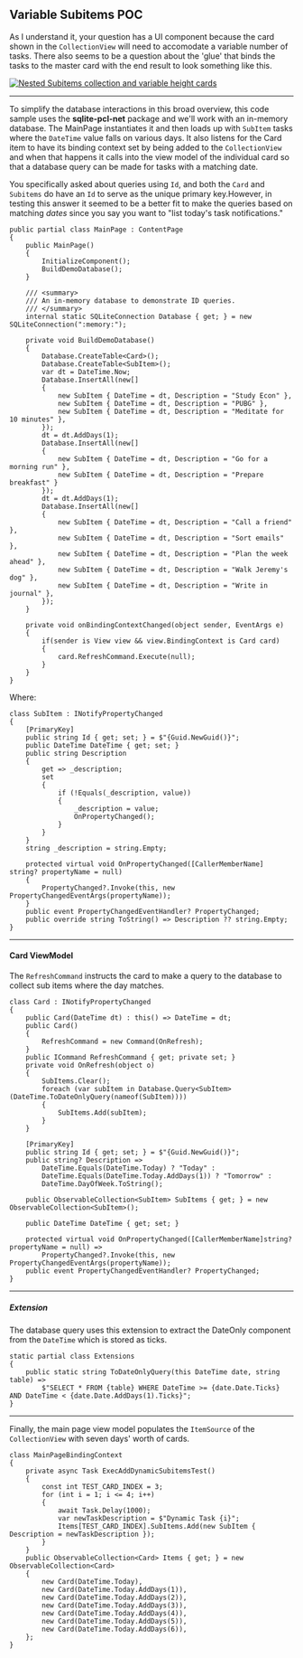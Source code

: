 ## Variable Subitems POC

As I understand it, your question has a UI component because the card shown in the `CollectionView` will need to accomodate a variable number of tasks. There also seems to be a question about the 'glue' that binds the tasks to the master card with the end result to look something like this. 


[![Nested Subitems collection and variable height cards][1]][1]


  [1]: https://i.stack.imgur.com/g76Kn.png

___

To simplify the database interactions in this broad overview, this code sample uses the **sqlite-pcl-net** package and we'll work with an in-memory database. The MainPage instantiates it and then loads up with `SubItem` tasks where the `DateTime` value falls on various days. It also listens for the Card item to have its binding context set by being added to the `CollectionView` and when that happens it calls into the view model of the individual card so that a database query can be made for tasks with a matching date.

You specifically asked about queries using `Id`, and both the `Card` and `Subitems` do have an `Id` to serve as the unique primary key.However, in testing this answer it seemed to be a better fit to make the queries based on matching _dates_ since you say you want to "list today's task notifications." 

```
public partial class MainPage : ContentPage
{
    public MainPage()
    {
        InitializeComponent();
        BuildDemoDatabase();
    }

    /// <summary>
    /// An in-memory database to demonstrate ID queries.
    /// </summary>
    internal static SQLiteConnection Database { get; } = new SQLiteConnection(":memory:");

    private void BuildDemoDatabase()
    {
        Database.CreateTable<Card>();
        Database.CreateTable<SubItem>();
        var dt = DateTime.Now;
        Database.InsertAll(new[] 
        {
            new SubItem { DateTime = dt, Description = "Study Econ" },
            new SubItem { DateTime = dt, Description = "PUBG" },
            new SubItem { DateTime = dt, Description = "Meditate for 10 minutes" },
        });
        dt = dt.AddDays(1);
        Database.InsertAll(new[]
        {
            new SubItem { DateTime = dt, Description = "Go for a morning run" },
            new SubItem { DateTime = dt, Description = "Prepare breakfast" }
        });
        dt = dt.AddDays(1);
        Database.InsertAll(new[]
        { 
            new SubItem { DateTime = dt, Description = "Call a friend" },
            new SubItem { DateTime = dt, Description = "Sort emails" },
            new SubItem { DateTime = dt, Description = "Plan the week ahead" },
            new SubItem { DateTime = dt, Description = "Walk Jeremy's dog" },
            new SubItem { DateTime = dt, Description = "Write in journal" },
        });
    }

    private void onBindingContextChanged(object sender, EventArgs e)
    {
        if(sender is View view && view.BindingContext is Card card)
        {
            card.RefreshCommand.Execute(null);
        }
    }
}
```

Where:

```
class SubItem : INotifyPropertyChanged
{
    [PrimaryKey]
    public string Id { get; set; } = $"{Guid.NewGuid()}";
    public DateTime DateTime { get; set; }
    public string Description
    {
        get => _description;
        set
        {
            if (!Equals(_description, value))
            {
                _description = value;
                OnPropertyChanged();
            }
        }
    }
    string _description = string.Empty;

    protected virtual void OnPropertyChanged([CallerMemberName] string? propertyName = null)
    {
        PropertyChanged?.Invoke(this, new PropertyChangedEventArgs(propertyName));
    }
    public event PropertyChangedEventHandler? PropertyChanged;
    public override string ToString() => Description ?? string.Empty;
}
```
___

#### Card ViewModel

The `RefreshCommand` instructs the card to make a query to the database to collect sub items where the day matches.

```
class Card : INotifyPropertyChanged
{
    public Card(DateTime dt) : this() => DateTime = dt;
    public Card()
    {
        RefreshCommand = new Command(OnRefresh);
    }
    public ICommand RefreshCommand { get; private set; }
    private void OnRefresh(object o)
    {
        SubItems.Clear();
        foreach (var subItem in Database.Query<SubItem>(DateTime.ToDateOnlyQuery(nameof(SubItem))))
        {
            SubItems.Add(subItem);
        }
    }

    [PrimaryKey]
    public string Id { get; set; } = $"{Guid.NewGuid()}";
    public string? Description => 
        DateTime.Equals(DateTime.Today) ? "Today" :
        DateTime.Equals(DateTime.Today.AddDays(1)) ? "Tomorrow" :
        DateTime.DayOfWeek.ToString();

    public ObservableCollection<SubItem> SubItems { get; } = new ObservableCollection<SubItem>();

    public DateTime DateTime { get; set; }

    protected virtual void OnPropertyChanged([CallerMemberName]string? propertyName = null) => 
        PropertyChanged?.Invoke(this, new PropertyChangedEventArgs(propertyName));
    public event PropertyChangedEventHandler? PropertyChanged;
}
```

___

##### Extension

The database query uses this extension to extract the DateOnly component from the `DateTime` which is stored as ticks.

```
static partial class Extensions
{
    public static string ToDateOnlyQuery(this DateTime date, string table) =>
        $"SELECT * FROM {table} WHERE DateTime >= {date.Date.Ticks} AND DateTime < {date.Date.AddDays(1).Ticks}";
}
```

___

Finally, the main page view model populates the `ItemSource` of the `CollectionView` with seven days' worth of cards.

```
class MainPageBindingContext
{
    private async Task ExecAddDynamicSubitemsTest()
    {
        const int TEST_CARD_INDEX = 3;
        for (int i = 1; i <= 4; i++)
        {
            await Task.Delay(1000); 
            var newTaskDescription = $"Dynamic Task {i}";
            Items[TEST_CARD_INDEX].SubItems.Add(new SubItem { Description = newTaskDescription });
        }
    }
    public ObservableCollection<Card> Items { get; } = new ObservableCollection<Card>
    {
        new Card(DateTime.Today),
        new Card(DateTime.Today.AddDays(1)),
        new Card(DateTime.Today.AddDays(2)),
        new Card(DateTime.Today.AddDays(3)),
        new Card(DateTime.Today.AddDays(4)),
        new Card(DateTime.Today.AddDays(5)),
        new Card(DateTime.Today.AddDays(6)),
    };
}
```

